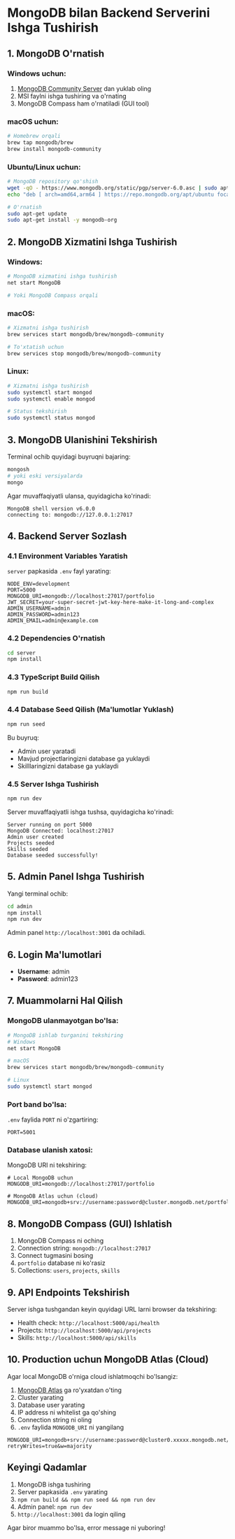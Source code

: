 # MongoDB bilan Backend Serverini Ishga Tushirish

## 1. MongoDB O'rnatish

### Windows uchun:
1. [MongoDB Community Server](https://www.mongodb.com/try/download/community) dan yuklab oling
2. MSI faylni ishga tushiring va o'rnating
3. MongoDB Compass ham o'rnatiladi (GUI tool)

### macOS uchun:
```bash
# Homebrew orqali
brew tap mongodb/brew
brew install mongodb-community
```

### Ubuntu/Linux uchun:
```bash
# MongoDB repository qo'shish
wget -qO - https://www.mongodb.org/static/pgp/server-6.0.asc | sudo apt-key add -
echo "deb [ arch=amd64,arm64 ] https://repo.mongodb.org/apt/ubuntu focal/mongodb-org/6.0 multiverse" | sudo tee /etc/apt/sources.list.d/mongodb-org-6.0.list

# O'rnatish
sudo apt-get update
sudo apt-get install -y mongodb-org
```

## 2. MongoDB Xizmatini Ishga Tushirish

### Windows:
```bash
# MongoDB xizmatini ishga tushirish
net start MongoDB

# Yoki MongoDB Compass orqali
```

### macOS:
```bash
# Xizmatni ishga tushirish
brew services start mongodb/brew/mongodb-community

# To'xtatish uchun
brew services stop mongodb/brew/mongodb-community
```

### Linux:
```bash
# Xizmatni ishga tushirish
sudo systemctl start mongod
sudo systemctl enable mongod

# Status tekshirish
sudo systemctl status mongod
```

## 3. MongoDB Ulanishini Tekshirish

Terminal ochib quyidagi buyruqni bajaring:
```bash
mongosh
# yoki eski versiyalarda
mongo
```

Agar muvaffaqiyatli ulansa, quyidagicha ko'rinadi:
```
MongoDB shell version v6.0.0
connecting to: mongodb://127.0.0.1:27017
```

## 4. Backend Server Sozlash

### 4.1 Environment Variables Yaratish
`server` papkasida `.env` fayl yarating:

```env
NODE_ENV=development
PORT=5000
MONGODB_URI=mongodb://localhost:27017/portfolio
JWT_SECRET=your-super-secret-jwt-key-here-make-it-long-and-complex
ADMIN_USERNAME=admin
ADMIN_PASSWORD=admin123
ADMIN_EMAIL=admin@example.com
```

### 4.2 Dependencies O'rnatish
```bash
cd server
npm install
```

### 4.3 TypeScript Build Qilish
```bash
npm run build
```

### 4.4 Database Seed Qilish (Ma'lumotlar Yuklash)
```bash
npm run seed
```

Bu buyruq:
- Admin user yaratadi
- Mavjud projectlaringizni database ga yuklaydi
- Skilllaringizni database ga yuklaydi

### 4.5 Server Ishga Tushirish
```bash
npm run dev
```

Server muvaffaqiyatli ishga tushsa, quyidagicha ko'rinadi:
```
Server running on port 5000
MongoDB Connected: localhost:27017
Admin user created
Projects seeded
Skills seeded
Database seeded successfully!
```

## 5. Admin Panel Ishga Tushirish

Yangi terminal ochib:
```bash
cd admin
npm install
npm run dev
```

Admin panel `http://localhost:3001` da ochiladi.

## 6. Login Ma'lumotlari

- **Username**: admin
- **Password**: admin123

## 7. Muammolarni Hal Qilish

### MongoDB ulanmayotgan bo'lsa:
```bash
# MongoDB ishlab turganini tekshiring
# Windows
net start MongoDB

# macOS
brew services start mongodb/brew/mongodb-community

# Linux
sudo systemctl start mongod
```

### Port band bo'lsa:
`.env` faylida `PORT` ni o'zgartiring:
```env
PORT=5001
```

### Database ulanish xatosi:
MongoDB URI ni tekshiring:
```env
# Local MongoDB uchun
MONGODB_URI=mongodb://localhost:27017/portfolio

# MongoDB Atlas uchun (cloud)
MONGODB_URI=mongodb+srv://username:password@cluster.mongodb.net/portfolio
```

## 8. MongoDB Compass (GUI) Ishlatish

1. MongoDB Compass ni oching
2. Connection string: `mongodb://localhost:27017`
3. Connect tugmasini bosing
4. `portfolio` database ni ko'rasiz
5. Collections: `users`, `projects`, `skills`

## 9. API Endpoints Tekshirish

Server ishga tushgandan keyin quyidagi URL larni browser da tekshiring:

- Health check: `http://localhost:5000/api/health`
- Projects: `http://localhost:5000/api/projects`
- Skills: `http://localhost:5000/api/skills`

## 10. Production uchun MongoDB Atlas (Cloud)

Agar local MongoDB o'rniga cloud ishlatmoqchi bo'lsangiz:

1. [MongoDB Atlas](https://www.mongodb.com/atlas) ga ro'yxatdan o'ting
2. Cluster yarating
3. Database user yarating
4. IP address ni whitelist ga qo'shing
5. Connection string ni oling
6. `.env` faylida `MONGODB_URI` ni yangilang

```env
MONGODB_URI=mongodb+srv://username:password@cluster0.xxxxx.mongodb.net/portfolio?retryWrites=true&w=majority
```

## Keyingi Qadamlar

1. MongoDB ishga tushiring
2. Server papkasida `.env` yarating
3. `npm run build && npm run seed && npm run dev`
4. Admin panel: `npm run dev`
5. `http://localhost:3001` da login qiling

Agar biror muammo bo'lsa, error message ni yuboring!